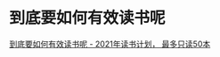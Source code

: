 # 到底要如何有效读书呢 

[到底要如何有效读书呢 - 2021年读书计划， 最多只读50本](https://www.zhuoxi.me/2020/12/%E5%88%B0%E5%BA%95%E8%A6%81%E5%A6%82%E4%BD%95%E6%9C%89%E6%95%88%E8%AF%BB%E4%B9%A6%E5%91%A2-2021%E5%B9%B4%E8%AF%BB%E4%B9%A6%E8%AE%A1%E5%88%92-%E6%9C%80%E5%A4%9A%E5%8F%AA%E8%AF%BB50%E6%9C%AC/)

